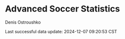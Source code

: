 # Advanced Soccer Statistics
Denis Ostroushko

<!-- gfm -->

Last successful data update: 2024-12-07 09:20:53 CST
